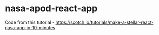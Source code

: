 # nasa-apod-react-app

Code from this tutorial -
https://scotch.io/tutorials/make-a-stellar-react-nasa-app-in-10-minutes

